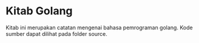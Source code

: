# Kitab Golang

Kitab ini merupakan catatan mengenai bahasa pemrograman golang. Kode sumber dapat dilihat pada folder source.
